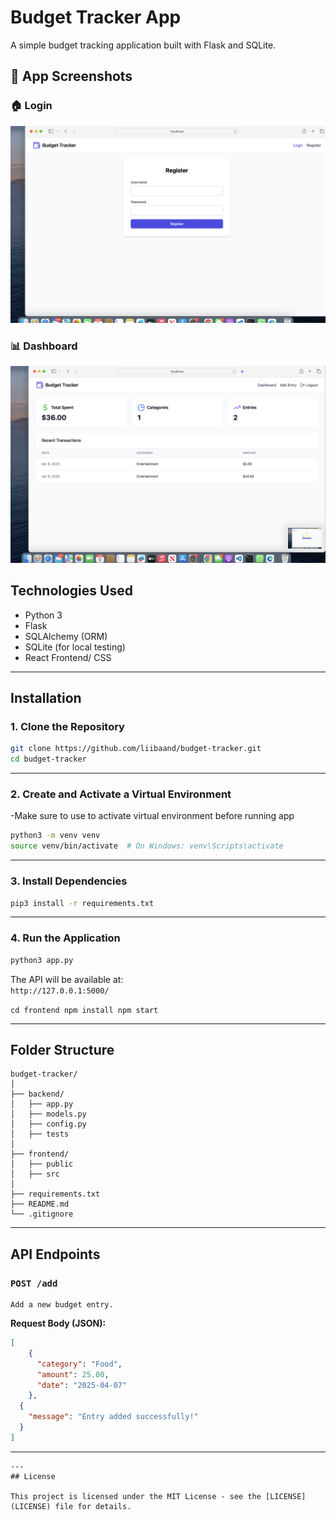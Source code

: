 # Budget Tracker App

A simple budget tracking application built with Flask and SQLite.

## 📸 App Screenshots

### 🏠 Login
![Login](./screenshots/login.png)

### 📊 Dashboard
![Dashboard](./screenshots/dashboard.png)


## Technologies Used

- Python 3  
- Flask  
- SQLAlchemy (ORM)  
- SQLite (for local testing)  
- React Frontend/ CSS
---

## Installation

### 1. Clone the Repository

```bash
git clone https://github.com/liibaand/budget-tracker.git
cd budget-tracker
```
---

### 2. Create and Activate a Virtual Environment
  -Make sure to use to activate virtual environment before running app

```bash
python3 -m venv venv
source venv/bin/activate  # On Windows: venv\Scripts\activate
```

---

### 3. Install Dependencies

```bash
pip3 install -r requirements.txt
```

---

### 4. Run the Application

```bash
python3 app.py
```

The API will be available at:  
`http://127.0.0.1:5000/`

`cd frontend
npm install
npm start`


---

## Folder Structure

```
budget-tracker/
│
├── backend/
│   ├── app.py
│   ├── models.py
│   ├── config.py
│   ├── tests
│
├── frontend/
│   ├── public 
│   ├── src
│
├── requirements.txt
├── README.md
└── .gitignore

```

---

## API Endpoints

### `POST /add`
```
Add a new budget entry.
```
**Request Body (JSON):**
```json
[
    {
      "category": "Food",
      "amount": 25.00,
      "date": "2025-04-07"
    },
  {
    "message": "Entry added successfully!"
  }
]

```
---

```
---
## License

This project is licensed under the MIT License - see the [LICENSE](LICENSE) file for details.
```
